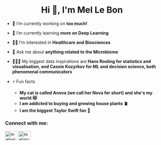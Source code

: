 <h1 align="center">Hi 👋, I'm Mel Le Bon</h1>

- 🔭 I’m currently working on **too much!**

- 🌱 I’m currently learning **more on Deep Learning**

- 👨‍💻 I’m interested in **Healthcare and Biosciences**

- 💬 Ask me about **anything related to the Microbiome**

- 🦸🏻‍♀️ My biggest data inspirations are **Hans Rosling for statistics and visualisation, and Cassie Kozyrkov for ML and decision science, both phenomenal communicators**

- ⚡ Fun facts 
  - **My cat is called Anova (we call her Nova for short) and she's my world 😻** <br />
  - **I am addicted to buying and growing house plants 🪴** <br />
  - **I am the biggest Taylor Swift fan** 🎤

<h3 align="left">Connect with me:</h3>
<p align="left">
<a href="https://twitter.com/melanielebon6" target="blank"><img align="center" src="https://raw.githubusercontent.com/rahuldkjain/github-profile-readme-generator/master/src/images/icons/Social/twitter.svg" alt="melanielebon6" height="30" width="40" /></a>
<a href="https://linkedin.com/in/melanie-le-bon-6143a7a7" target="blank"><img align="center" src="https://raw.githubusercontent.com/rahuldkjain/github-profile-readme-generator/master/src/images/icons/Social/linked-in-alt.svg" alt="melanie-le-bon-6143a7a7" height="30" width="40" /></a>
</p>
